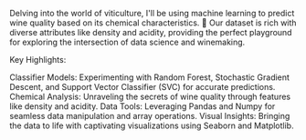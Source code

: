 Delving into the world of viticulture, I'll be using machine learning to predict wine quality based on its chemical characteristics. 🍇 Our dataset is rich with diverse attributes like density and acidity, providing the perfect playground for exploring the intersection of data science and winemaking.

Key Highlights:

Classifier Models: Experimenting with Random Forest, Stochastic Gradient Descent, and Support Vector Classifier (SVC) for accurate predictions.
Chemical Analysis: Unraveling the secrets of wine quality through features like density and acidity.
Data Tools: Leveraging Pandas and Numpy for seamless data manipulation and array operations.
Visual Insights: Bringing the data to life with captivating visualizations using Seaborn and Matplotlib.
